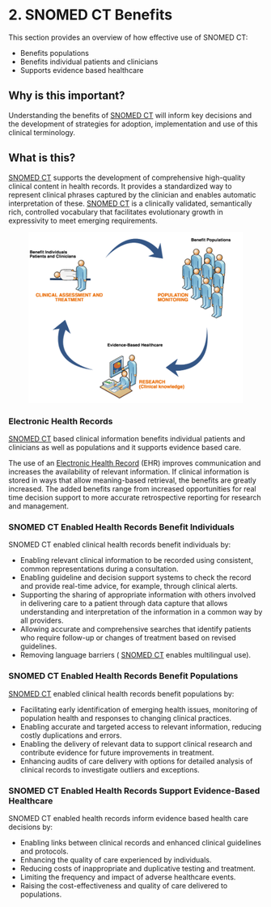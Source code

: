 # 2. SNOMED CT Benefits

This section provides an overview of how effective use of SNOMED CT:

  * Benefits populations
  * Benefits individual patients and clinicians
  * Supports evidence based healthcare

## Why is this important?

Understanding the benefits of [SNOMED CT](https://confluence.ihtsdotools.org/display/DOCGLOSS/SNOMED+CT "Glossary link: SNOMED CT") will inform key decisions and the development of strategies for adoption, implementation and use of this clinical terminology.

## What is this?

[SNOMED CT](https://confluence.ihtsdotools.org/display/DOCGLOSS/SNOMED+CT "Glossary link: SNOMED CT") supports the development of comprehensive high-quality clinical content in health records. It provides a standardized way to represent clinical phrases captured by the clinician and enables automatic interpretation of these. [SNOMED CT](https://confluence.ihtsdotools.org/display/DOCGLOSS/SNOMED+CT "Glossary link: SNOMED CT") is a clinically validated, semantically rich, controlled vocabulary that facilitates evolutionary growth in expressivity to meet emerging requirements.

<figure><img src="../images/29952939.png" alt="" title=""></figure>

### Electronic Health Records

[SNOMED CT](https://confluence.ihtsdotools.org/display/DOCGLOSS/SNOMED+CT "Glossary link: SNOMED CT") based clinical information benefits individual patients and clinicians as well as populations and it supports evidence based care.

The use of an [Electronic Health Record](https://confluence.ihtsdotools.org/display/DOCGLOSS/Electronic+Health+Record "Glossary link: Electronic Health Record") (EHR) improves communication and increases the availability of relevant information. If clinical information is stored in ways that allow meaning-based retrieval, the benefits are greatly increased. The added benefits range from increased opportunities for real time decision support to more accurate retrospective reporting for research and management.

### SNOMED CT Enabled Health Records Benefit Individuals

SNOMED CT enabled clinical health records benefit individuals by:

  * Enabling relevant clinical information to be recorded using consistent, common representations during a consultation.
  * Enabling guideline and decision support systems to check the record and provide real-time advice, for example, through clinical alerts.
  * Supporting the sharing of appropriate information with others involved in delivering care to a patient through data capture that allows understanding and interpretation of the information in a common way by all providers.
  * Allowing accurate and comprehensive searches that identify patients who require follow-up or changes of treatment based on revised guidelines.
  * Removing language barriers ( [SNOMED CT](https://confluence.ihtsdotools.org/display/DOCGLOSS/SNOMED+CT "Glossary link: SNOMED CT") enables multilingual use).

### SNOMED CT Enabled Health Records Benefit Populations

[SNOMED CT](https://confluence.ihtsdotools.org/display/DOCGLOSS/SNOMED+CT "Glossary link: SNOMED CT") enabled clinical health records benefit populations by:

  * Facilitating early identification of emerging health issues, monitoring of population health and responses to changing clinical practices.
  * Enabling accurate and targeted access to relevant information, reducing costly duplications and errors.
  * Enabling the delivery of relevant data to support clinical research and contribute evidence for future improvements in treatment.
  * Enhancing audits of care delivery with options for detailed analysis of clinical records to investigate outliers and exceptions.

### SNOMED CT Enabled Health Records Support Evidence-Based Healthcare

SNOMED CT enabled health records inform evidence based health care decisions by:

  * Enabling links between clinical records and enhanced clinical guidelines and protocols.
  * Enhancing the quality of care experienced by individuals.
  * Reducing costs of inappropriate and duplicative testing and treatment.
  * Limiting the frequency and impact of adverse healthcare events.
  * Raising the cost-effectiveness and quality of care delivered to populations.

